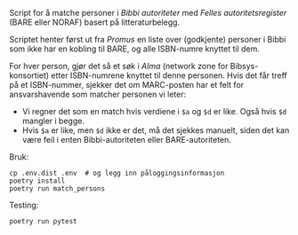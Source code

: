 Script for å matche personer i _Bibbi autoriteter_ med _Felles autoritetsregister_ (BARE eller NORAF) basert på litteraturbelegg.

Scriptet henter først ut fra _Promus_ en liste over (godkjente) personer i Bibbi som ikke har en kobling til BARE, og alle ISBN-numre knyttet til dem.

For hver person, gjør det så et søk i _Alma_ (network zone for Bibsys-konsortiet) etter ISBN-numrene knyttet til denne personen. Hvis det får treff på et ISBN-nummer, sjekker det om MARC-posten har et felt for ansvarshavende som matcher personen vi leter:
- Vi regner det som en match hvis verdiene i `$a` og `$d` er like. Også hvis `$d` mangler i begge.
- Hvis `$a` er like, men `$d` ikke er det, må det sjekkes manuelt, siden det kan være feil i enten Bibbi-autoriteten eller BARE-autoriteten.


Bruk:

    cp .env.dist .env  # og legg inn påloggingsinformasjon
    poetry install
    poetry run match_persons

Testing:

    poetry run pytest
